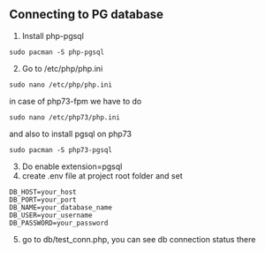 ## Connecting to PG database
1. Install php-pgsql
```
sudo pacman -S php-pgsql
```

2. Go to /etc/php/php.ini
```
sudo nano /etc/php/php.ini
```
in case of php73-fpm we have to do
```
sudo nano /etc/php73/php.ini
```
and also to install pgsql on php73
```
sudo pacman -S php73-pgsql
```
3. Do enable extension=pgsql
4. create .env file at project root folder and set
```
DB_HOST=your_host
DB_PORT=your_port
DB_NAME=your_database_name
DB_USER=your_username
DB_PASSWORD=your_password
```
5. go to db/test_conn.php, you can see db connection status there

